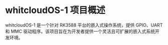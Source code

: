 # whitcloudOS-1 项目概述

whitcloudOS-1 是一个针对 RK3588 平台的嵌入式操作系统，提供 GPIO、UART 和 MMC 驱动程序。该项目旨在为开发者提供一个灵活且可扩展的嵌入式系统开发环境。